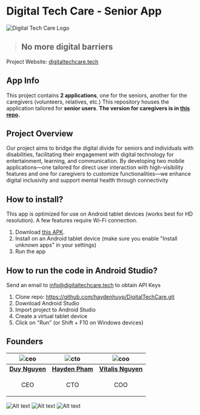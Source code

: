 # Digital Tech Care - Senior App
![Digital Tech Care Logo](https://github.com/haydenhuyp/DigitalTechCare/assets/63182335/6faf9f28-52a5-482a-8ec2-829f26d7e5ed)
> ## **No more digital barriers**


Project Website: [digitaltechcare.tech](https://digitaltechcare.tech/)
## App Info
This project contains **2  applications**, one for the seniors, another for the caregivers (volunteers, relatives, etc.)
This repository houses the application tailored for **senior users**.
**The version for caregivers is in [this repo](https://github.com/haydenhuyp/DigitalTechCare_Caregiver).**

## Project Overview
Our project aims to bridge the digital divide for seniors and individuals with disabilities, facilitating their engagement with digital technology for entertainment, learning, and communication. By developing two mobile applications—one tailored for direct user interaction with high-visibility features and one for caregivers to customize functionalities—we enhance digital inclusivity and support mental health through connectivity

## How to install?
This app is optimized for use on Android tablet devices (works best for HD resolution).
A few features require Wi-Fi connection.
1. Download [this APK](https://drive.google.com/file/d/1PFAu9-1z4rZn_uMqeKmUqedgG4haHmcE/view?usp=sharing).
2. Install on an Android tablet device (make sure you enable "Install unknown apps" in your settings)
3. Run the app

## How to run the code in Android Studio?
Send an email to info@digitaltechcare.tech to obtain API Keys
1. Clone repo: https://github.com/haydenhuyp/DigitalTechCare.git
3. Download Android Studio
4. Import project to Android Studio
5. Create a virtual tablet device
6. Click on "Run" (or Shift + F10 on Windows devices)

## Founders
| ![ceo](https://github.com/haydenhuyp/DigitalTechCare/assets/63182335/e74a83e0-599a-4cb0-804c-e65f7fdf1767) | ![cto](https://github.com/haydenhuyp/DigitalTechCare/assets/63182335/7eb01569-809a-4b08-bf5d-62b284dbd86e) | ![coo](https://github.com/haydenhuyp/DigitalTechCare/assets/63182335/451ecc9c-c934-43d9-b3e5-a0f6c30d88c0) |
|  --------  |  -------  |-------  |
| **[Duy Nguyen](https://www.linkedin.com/in/duynguyen1998/)** | **[Hayden Pham](https://github.com/haydenhuyp)** | **[Vitalis Nguyen](https://www.linkedin.com/in/tuc-thuy-anh-nguyen-vitalis-nguyen-69a944236/)** |
| <p style="text-align: center;">CEO</p> | <p style="text-align: center;">CTO</p> | <p style="text-align: center;">COO</p> |


![Alt text](https://forthebadge.com/images/badges/made-with-java.png)
![Alt text](https://forthebadge.com/images/badges/built-for-android.png)
![Alt text](https://forthebadge.com/images/badges/built-with-love.png)
